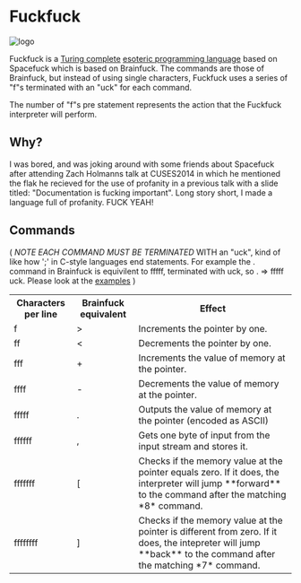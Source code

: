 Fuckfuck
=========

![logo](https://raw.github.com/jsimnz/fuckfuck/master/img/rage-meme.png)

Fuckfuck is a [Turing complete](http://en.wikipedia.org/wiki/Turing_completeness) [esoteric programming language](http://en.wikipedia.org/wiki/Esoteric_programming_language) based on Spacefuck which is based on Brainfuck.
The commands are those of Brainfuck, but instead of using single characters, Fuckfuck uses a series of "f"s terminated with an "uck" for each command. 

The number of "f"s pre statement represents the action that the Fuckfuck interpreter will perform. 

Why?
----

I was bored, and was joking around with some friends about Spacefuck after attending Zach Holmanns talk at CUSES2014 in which he mentioned the flak he recieved for the use of profanity in a previous talk with a slide titled: "Documentation is fucking important". Long story short, I made a language full of profanity. FUCK YEAH!

Commands
--------
( *NOTE EACH COMMAND MUST BE TERMINATED* WITH an "uck", kind of like how ';' in C-style languages end statements. For example the . command in Brainfuck is equivilent to fffff, terminated with uck, so . => fffff uck. Please look at the [examples](examples/) )

<table>
	<tr>
		<th>Characters per line</th>
		<th>Brainfuck equivalent</th>
		<th>Effect</th>
	</tr>
	<tr>
		<td>f</td>
		<td>></td>
		<td>Increments the pointer by one.</td>
	</tr>
	<tr>
		<td>ff</td>
		<td><</td>
		<td>Decrements the pointer by one.</td>
	</tr>
	<tr>
		<td>fff</td>
		<td>+</td>
		<td>Increments the value of memory at the pointer.</td>
	</tr>
	<tr>
		<td>ffff</td>
		<td>-</td>
		<td>Decrements the value of memory at the pointer.</td>
	</tr>
	<tr>
		<td>fffff</td>
		<td>.</td>
		<td>Outputs the value of memory at the pointer (encoded as ASCII)</td>
	</tr>
	<tr>
		<td>ffffff</td>
		<td>,</td>
		<td>Gets one byte of input from the input stream and stores it.</td>
	</tr>
	<tr>
		<td>fffffff</td>
		<td>[</td>
		<td>Checks if the memory value at the pointer equals zero. If it does, the interpreter will jump **forward** to the command after the matching *8* command.</td>
	</tr>
	<tr>
		<td>ffffffff</td>
		<td>]</td>
		<td>Checks if the memory value at the pointer is different from zero. If it does, the intepreter will jump **back** to the command after the matching *7* command.</td>
	</tr>
</td>
